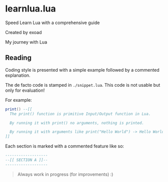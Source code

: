 # learnlua.lua

Speed Learn Lua with a comprehensive guide

Created by exoad

My journey with Lua

## Reading

Coding style is presented with a simple example followed by a commented explanation.

The de facto code is stamped in `./snippet.lua`. This code is not usable but only for evaluation!

For example:<br>
```lua
print() --[[
  The print() function is primitive Input/Output function in Lua.

  By running it with print() no arguments, nothing is printed.

  By running it with arguments like print("Hello World") -> Hello World will be printed to the
]]
```

Each section is marked with a commented feature like so:<br>
```lua
-------------------
--[[ SECTION A ]]--
-------------------
```

> Always work in progress (for improvements) :)
